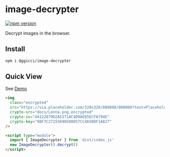 # image-decrypter

[![npm version](https://badge.fury.io/js/%40ggicci%2Fimage-decrypter.svg)](https://badge.fury.io/js/%40ggicci%2Fimage-decrypter)

Decrypt images in the browser.

## Install

```bash
npm i @ggicci/image-decrypter
```

## Quick View

See [Demo](https://ggicci.github.io/image-decrypter/)

```html
<img
  class="encrypted"
  src="https://via.placeholder.com/320x320/888888/000000?text=Placeholder"
  crypto-src="docs/Lenna.png.encrypted"
  crypto-iv="44122879D2A5371AC4D9AE85ECFA794E"
  crypto-key="98F7C27155698508057CC4650DF1A827"
/>

<script type="module">
  import { ImageDecrypter } from 'dist/index.js'
  new ImageDecryptor().decrypt()
</script>
```

